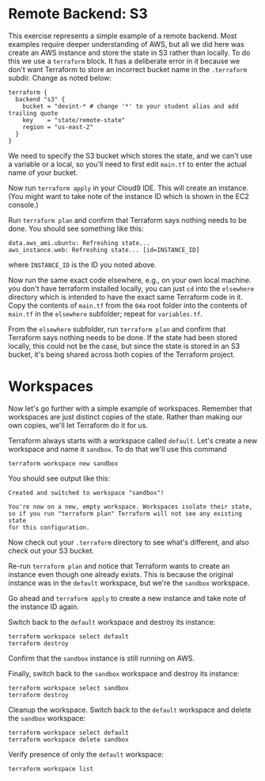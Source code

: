# Remote Backend: S3

This exercise represents a simple example of a remote backend. Most examples require deeper understanding of AWS,
but all we did here was create an AWS instance and store the state in S3 rather than locally. To do this we use a
`terraform` block. It has a deliberate error in it because we don't want Terraform to store an incorrect bucket
name in the `.terraform` subdir. Change as noted below:

```hcl
terraform {
  backend "s3" {
    bucket = "devint-* # change '*' to your student alias and add trailing quote
    key    = "state/remote-state"
    region = "us-east-2"
  }
}
```

We need to specify the S3 bucket which stores the state, and we can't use a variable or a local, so you'll need to
first edit `main.tf` to enter the actual name of your bucket. 

Now run `terraform apply` in your Cloud9 IDE. This will create an instance. (You might want to take note of the instance
ID which is shown in the EC2 console.)

Run `terraform plan` and confirm that Terraform says nothing needs to be done. You should see something like this:

```
data.aws_ami.ubuntu: Refreshing state...
aws_instance.web: Refreshing state... [id=INSTANCE_ID]
```

where `INSTANCE_ID` is the ID you noted above.

Now run the same exact code elsewhere, e.g., on your own local machine. you don't have terraform installed locally,
you can just `cd` into the `elsewhere` directory which is intended to have the exact same Terraform code in it. Copy the contents of
`main.tf` from the `04a` root folder into the contents of `main.tf` in the `elsewhere` subfolder; repeat for `variables.tf`.

From the `elsewhere` subfolder, run `terraform plan` and confirm that Terraform says nothing needs to be done. If the state had been stored locally,
this could not be the case, but since the state is stored in an S3 bucket, it's being shared across both copies of
the Terraform project.

# Workspaces

Now let's go further with a simple example of workspaces. Remember that workspaces are just distinct copies of the
state. Rather than making our own copies, we'll let Terraform do it for us. 

Terraform always starts with a workspace called `default`. Let's create a new workspace and name it `sandbox`. To do
that we'll use this command

```
terraform workspace new sandbox
```

You should see output like this:

```
Created and switched to workspace "sandbox"!

You're now on a new, empty workspace. Workspaces isolate their state,
so if you run "terraform plan" Terraform will not see any existing state
for this configuration.
```

Now check out your `.terraform` directory to see what's different, and also check out your S3 bucket.

Re-run `terraform plan` and notice that Terraform wants to create an instance even though one already exists. This is
because the original instance was in the `default` workspace, but we're the `sandbox` workspace.

Go ahead and `terraform apply` to create a new instance and take note of the instance ID again.

Switch back to the `default` workspace and destroy its instance:

```
terraform workspace select default
terraform destroy
```

Confirm that the `sandbox` instance is still running on AWS.

Finally, switch back to the `sandbox` workspace and destroy its instance:

```
terraform workspace select sandbox
terraform destroy
```

Cleanup the workspace. Switch back to the `default` workspace and delete the `sandbox` workspace:

```
terraform workspace select default
terraform workspace delete sandbox
```

Verify presence of only the `default` workspace:

```
terraform workspace list
```
